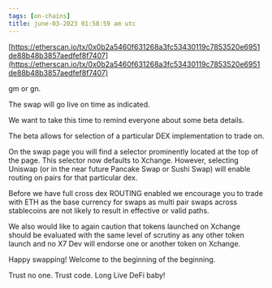 ```yaml
---
tags: [on-chains]
title: june-03-2023 01:58:59 am utc
---
```


[https://etherscan.io/tx/0x0b2a5460f631268a3fc53430119c7853520e6951de88b48b3857aedfef8f7407](https://etherscan.io/tx/0x0b2a5460f631268a3fc53430119c7853520e6951de88b48b3857aedfef8f7407)

gm or gn.

The swap will go live on time as indicated.

We want to take this time to remind everyone about some beta details.

The beta allows for selection of a particular DEX implementation to trade on.

On the swap page you will find a selector prominently located at the top of the page. This selector now defaults to Xchange. However, selecting Uniswap (or in the near future Pancake Swap or Sushi Swap) will enable routing on pairs for that particular dex.

Before we have full cross dex ROUTING enabled we encourage you to trade with ETH as the base currency for swaps as multi pair swaps across stablecoins are not likely to result in effective or valid paths.

We also would like to again caution that tokens launched on Xchange should be evaluated with the same level of scrutiny as any other token launch and no X7 Dev will endorse one or another token on Xchange.

Happy swapping! Welcome to the beginning of the beginning.

Trust no one. Trust code. Long Live DeFi baby!
